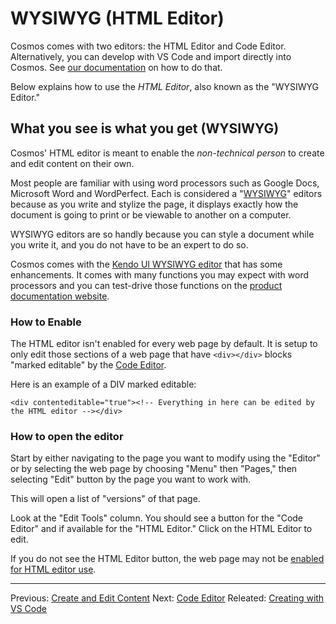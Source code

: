 # WYSIWYG (HTML Editor)

Cosmos comes with two editors: the HTML Editor and Code Editor. Alternatively, you can develop with VS Code and import directly into Cosmos.  See [our documentation](https://github.com/CosmosSoftware/Cosmos.Cms/blob/main/Documentation/Content/Editors/Creating-with-VS-Code.md) on how to do that.

Below explains how to use the *HTML Editor*, also known as the "WYSIWYG Editor."

## What you see is what you get (WYSIWYG)
Cosmos' HTML editor is meant to enable the *non-technical person* to create and edit content on their own.

Most people are familiar with using word processors such as Google Docs, Microsoft Word and WordPerfect. Each is considered a "[WYSIWYG](https://en.wikipedia.org/wiki/WYSIWYG)" editors because as you write and stylize the page, it displays exactly how the document is going to print or be viewable to another on a computer.

WYSIWYG editors are so handly because you can style a document while you write it, and you do not have to be an expert to do so.

Cosmos comes with the [Kendo UI WYSIWYG editor](https://demos.telerik.com/kendo-ui/editor/index) that has some enhancements. It comes with many functions you may expect with word processors and you can test-drive those functions on the [product documentation website](https://demos.telerik.com/kendo-ui/editor/all-tools).

### How to Enable
The HTML editor isn't enabled for every web page by default.  It is setup to only edit those sections of a web page that have `<div></div>` blocks "marked editable" by the [Code Editor](https://github.com/CosmosSoftware/Cosmos.Cms/blob/main/Documentation/Content/Editors/CodeEditor.md).

Here is an example of a DIV marked editable:

`<div contenteditable="true"><!-- Everything in here can be edited by the HTML editor --></div>`

### How to open the editor
Start by either navigating to the page you want to modify using the "Editor" or by selecting the web page by choosing "Menu" then "Pages," then selecting "Edit" button by the page you want to work with.

This will open a list of "versions" of that page.

Look at the "Edit Tools" column. You should see a button for the "Code Editor" and if available for the "HTML Editor." Click on the HTML Editor to edit.

If you do not see the HTML Editor button, the web page may not be [enabled for HTML editor use](#how-to-enable).
___
Previous: [Create and Edit Content](https://github.com/CosmosSoftware/Cosmos.Cms/tree/main/Documentation/Content) Next: [Code Editor](https://github.com/CosmosSoftware/Cosmos.Cms/blob/main/Documentation/Content/Editors/CodeEditor.md) Releated: [Creating with VS Code](https://github.com/CosmosSoftware/Cosmos.Cms/blob/main/Documentation/Content/Editors/Creating-with-VS-Code.md)
